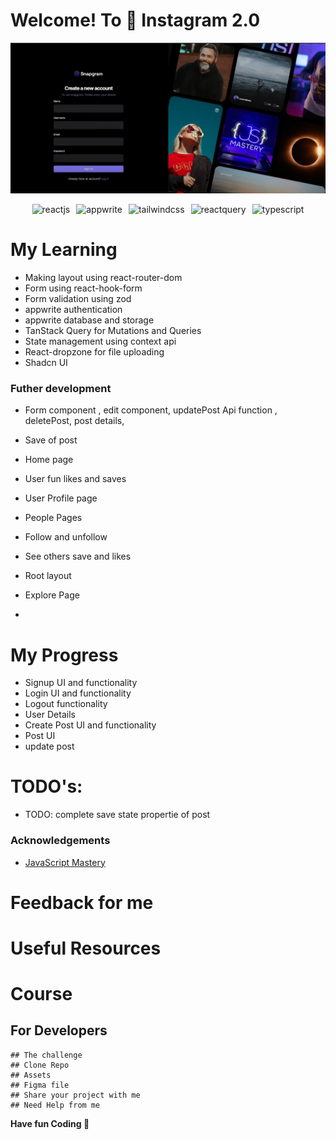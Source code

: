 # Welcome! To 👋 Instagram 2.0

  <p align="left"> <a href="https://instagram-bxnkrpmfi-gauravs-projects-a90941d1.vercel.app/" target="_blank" rel="noreferrer"> <img src="./public/assets//images//banner.png" alt="banner" /></a> </p>

  <div style='display: flex; justify-content: center; gap: 10px; flex-wrap: wrap'> 
    <img src="https://img.shields.io/badge/-React_JS-black?style=for-the-badge&logoColor=white&logo=react&color=61DAFB" alt="reactjs" />
    <img src="https://img.shields.io/badge/-Appwrite-black?style=for-the-badge&logoColor=white&logo=appwrite&color=FD366E" alt="appwrite" />
    <img src="https://img.shields.io/badge/-Tailwind_CSS-black?style=for-the-badge&logoColor=white&logo=tailwindcss&color=06B6D4" alt="tailwindcss" />
    <img src="https://img.shields.io/badge/-React_Query-black?style=for-the-badge&logoColor=white&logo=reactquery&color=FF4154" alt="reactquery" />
    <img src="https://img.shields.io/badge/-Typescript-black?style=for-the-badge&logoColor=white&logo=typescript&color=3178C6" alt="typescript" />
  </div>

# My Learning

- Making layout using react-router-dom
- Form using react-hook-form
- Form validation using zod
- appwrite authentication
- appwrite database and storage
- TanStack Query for Mutations and Queries
- State management using context api 
- React-dropzone for file uploading
- Shadcn UI

### Futher development

- Form component , edit component, updatePost Api function , deletePost, post details, 
- Save of post 

- Home page
- User fun likes and saves 
- User Profile page
- People Pages 
- Follow and unfollow
- See others save and likes
- Root layout 
- Explore Page
- 

# My Progress

-  Signup UI and functionality
-  Login UI and functionality
-  Logout functionality
-  User Details 
-  Create Post UI and functionality
-  Post UI 
-  update post 


# TODO's: 

  - TODO: complete save state propertie of post 


### Acknowledgements 
- [JavaScript Mastery]('https://youtu.be/_W3R2VwRyF4?si=4WSsg16rxEsbIUV-')


# Feedback for me

# Useful Resources

# Course

## For Developers

    ## The challenge
    ## Clone Repo
    ## Assets
    ## Figma file
    ## Share your project with me
    ## Need Help from me

**Have fun Coding 🚀**
